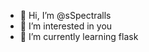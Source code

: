 - 👋 Hi, I’m @sSpectralls
- 👀 I’m interested in you
- 🌱 I’m currently learning flask

<!---
sSpectralls/sSpectralls is a ✨ special ✨ repository because its `README.md` (this file) appears on your GitHub profile.
You can click the Preview link to take a look at your changes.
--->
